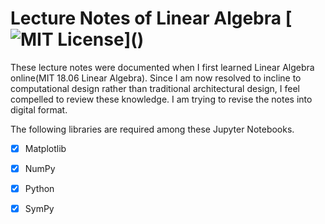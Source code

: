  # Lecture Notes of Linear Algebra [![MIT License](https://img.shields.io/apm/l/atomic-design-ui.svg?)]()

These lecture notes were documented when I first learned Linear Algebra online(MIT 18.06 Linear Algebra). Since I am now resolved to incline to computational design rather than traditional architectural design, I feel compelled to review these knowledge. I am trying to revise the notes into digital format.



The following libraries are required among these Jupyter Notebooks.

- [x] Matplotlib
- [x] NumPy
- [x] Python
- [x] SymPy

